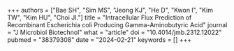 +++
authors = ["Bae SH", "Sim MS", "Jeong KJ", "He D", "Kwon I", "Kim TW", "Kim HU", "Choi JI."]
title = "Intracellular Flux Prediction of Recombinant Escherichia coli Producing Gamma-Aminobutyric Acid"
journal = "J Microbiol Biotechnol"
what = "article"
doi = "10.4014/jmb.2312.12022"
pubmed = "38379308"
date = "2024-02-21"
keywords = []
+++

